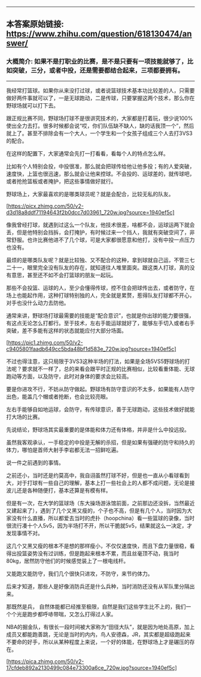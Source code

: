 ----------------------------------------
## 本答案原始链接: https://www.zhihu.com/question/618130474/answer/
### 大概简介: 如果不是打职业的比赛，是不是只要有一项技能就够了，比如突破，三分，或者中投，还是需要都结合起来，三项都要拥有。
----------------------------------------
我经常打篮球。如果你从来没打过球，或者说篮球技术基本功比较差的人，只需要做好两件事就可以了，一是无球跑动，二是传球，只要掌握这两个技术，那么你在野球场就可以打下去。

跟正规比赛不同，野球场打球不是很讲究技术的，大家都是打着玩，很少说100%使出全力去打。很多时候都会说“哎，你们队伍缺不缺人，缺的话我顶一个”，然后就上了。甚至不排除会有一个大人，一个学生和一个女孩子组成三个人去打3VS3的配合。

在这样的配置下，大家通常会先打一打看看，看每个人的特点怎么样。

比如有个人特别会投，中投很准，那么就会把球传给他让他多投；有的人爱突破，速度快，上篮也很迅速，那么就会让他来控球。不会投的、运球差的，就传球吧，或者抢抢篮板或者掩护，把这些事情做好就行。

野球场上，大家最喜欢的是哪类球员呢？就是会配合，比较无私的队友。

[https://picx.zhimg.com/50/v2-d3d18a8ddf71194643f2b0dcc7d03961_720w.jpg?source=1940ef5c]

像我曾经打球，就遇到过这么一个队友，他技术很差，啥都不会，运球运两下就会丢，但是他特别会挡拆，会打掩护，有时候过来一个挡人，我就有突破空间了，非常舒服。也许比赛他进不了几个球，可是大家都很愿意和他打，没有中投一点压力也没有。

最烦的是哪类队友呢？就是比较独、又不配合的这种，拿到球就自己运，不管三七二十一，眼里完全没有队友的存在，就知道往人堆里面突。跟这类人打球，真的没有意思，甚至还不如不会打篮球的朋友一起玩。

那些不会投篮、运球的人，至少会懂得传球，控不住会把球传出去，或者防守，在场上也能起作用，这种打球特别独的人，完全就是累赘，惹得队友打球都不开心，对手也没什么动力去防他。

通常来讲，野球场打球最需要的技能是“配合意识”，也就是你出球的能力要很强，有这点无论怎么打都行。至于技术，左右手能运球就好了，能够左手切入或者右手突破，差不多能有这样的状态就能应付大部分场面。

[https://pic1.zhimg.com/50/v2-c9405801faadb649cc5bda48bf1d583e_720w.jpg?source=1940ef5c]

不过也得注意，这只局限于3VS3这种半场的打法，如果是全场5VS5野球场的打法呢？要求就不一样了，总的来看会跟平时正规的比赛相似，比较看重体能、无球跑动等方面，以及防守，此时对身体的要求会比较高。

要是你进攻不行，不妨从防守做起。野球场有防守意识的不太多，如果能有人防守出色，能盖几个帽或者抢断，也会比较亮眼。

左右手能够自如地运球，会防守，有传球意识，善于无球跑动，这些技术做好就能打大场的比赛。

先说结论，野球场其实最重要的是体能和体力还有体格，并非是什么中投远投。

虽然我客观承认，一手稳定的中投是无解的杀招，但是如果有强硬的防守和持久的体力，哪怕是首师大射手李岩都无法一招鲜吃遍。

说一件之前遇到的事情。

之前还小，当时还是约莫高中，我自诩虽然打球不好，但是也一直从小看球看到大，对于打球有一些自己的理解，基本上打一些社会上的人都不成问题，无论是接波儿还是各种随便打，基本还算是有模有样。

但是有一次，在大学的篮球场（东大操场游泳馆前面，之前那边还没拆，当然最近又建起来了），遇到了几个又黑又瘦的，个子也不高，但是有几个人，当时因为大家没有什么直播，所以都爱去当时的虎扑（hoopchina）看一些篮球的录像，当时很流行凑十个人5v5，因为半场打不开，所以干脆就5v5，结果就这么一决定，才发现事情不对。

这几个又黑又瘦的根本不是想的那样瘦小，不仅仅速度快，而且下盘力量很稳，看得出投篮姿势没有过训练，但是跑起来根本不累，而且丝毫顶不动，我当时80kg，居然防守他们的时候感觉装上了一根电线杆。

又能跑又能防守，我们几个很快只进攻，不防守，来节约体力。

后来才知道，那些人是好像消防兵还是什么兵种，当时消防还没有从军队里分隔出来。

那既然是兵， 自然体能都已经推至极限，自然是我们这些学生比不上的，我们一个个光是跑步都呼哧带喘，又怎么打得过人家。

NBA的掘金队，有很长一段时间被大家称为“田径大队”，就是因为地处高原，加上成员又都能跑善跳，无论是当时的内内，鸟人安德森，JR，其实都是超级跑起来不要命的好手，所以从某种程度上来说，一个好的体能，在野球场上才是碾压的存在。

[https://pica.zhimg.com/50/v2-17cfdeb892a2130499c084e73300a6ce_720w.jpg?source=1940ef5c]


